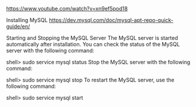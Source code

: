 https://www.youtube.com/watch?v=xn9ef5pod18

Installing MySQL
https://dev.mysql.com/doc/mysql-apt-repo-quick-guide/en/

Starting and Stopping the MySQL Server
The MySQL server is started automatically after installation. You can check the status of the MySQL server with the following command:

shell> sudo service mysql status
Stop the MySQL server with the following command:

shell> sudo service mysql stop
To restart the MySQL server, use the following command:

shell> sudo service mysql start

